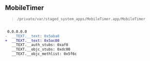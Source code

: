 ## MobileTimer

> `/private/var/staged_system_apps/MobileTimer.app/MobileTimer`

```diff

 0.0.0.0.0
-  __TEXT.__text: 0x5aba8
+  __TEXT.__text: 0x5ac08
   __TEXT.__auth_stubs: 0xaf0
   __TEXT.__objc_stubs: 0xdc00
   __TEXT.__objc_methlist: 0x5f6c

```
